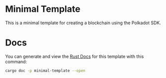 # Minimal Template

This is a minimal template for creating a blockchain using the Polkadot SDK.

# Docs

You can generate and view the [Rust
Docs](https://doc.rust-lang.org/cargo/commands/cargo-doc.html) for this template
with this command:

```sh
cargo doc -p minimal-template --open
```

